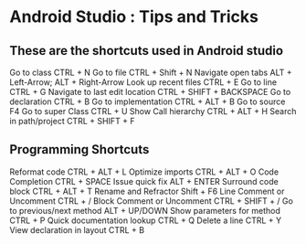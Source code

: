 # Android Studio : Tips and Tricks
	

## These are the shortcuts used in Android studio

Go to class CTRL + N
Go to file CTRL + Shift + N
Navigate open tabs ALT + Left-Arrow; ALT + Right-Arrow
Look up recent files CTRL + E
Go to line CTRL + G
Navigate to last edit location CTRL + SHIFT + BACKSPACE
Go to declaration CTRL + B
Go to implementation CTRL + ALT + B
Go to source F4
Go to super Class CTRL + U
Show Call hierarchy CTRL + ALT + H
Search in path/project CTRL + SHIFT + F

## Programming Shortcuts

Reformat code CTRL + ALT + L
Optimize imports CTRL + ALT + O
Code Completion CTRL + SPACE
Issue quick fix ALT + ENTER
Surround code block CTRL + ALT + T
Rename and Refractor Shift + F6
Line Comment or Uncomment CTRL + /
Block Comment or Uncomment CTRL + SHIFT + /
Go to previous/next method ALT + UP/DOWN
Show parameters for method CTRL + P
Quick documentation lookup CTRL + Q
Delete a line CTRL + Y
View declaration in layout CTRL + B 